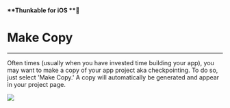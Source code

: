 #### **Thunkable for iOS **

# Make Copy

---

Often times \(usually when you have invested time building your app\), you may want to make a copy of your app project aka checkpointing. To do so, just select 'Make Copy.' A copy will automatically be generated and appear in your project page.

![](/assets/save-copy-✕-fig-1.gif)

